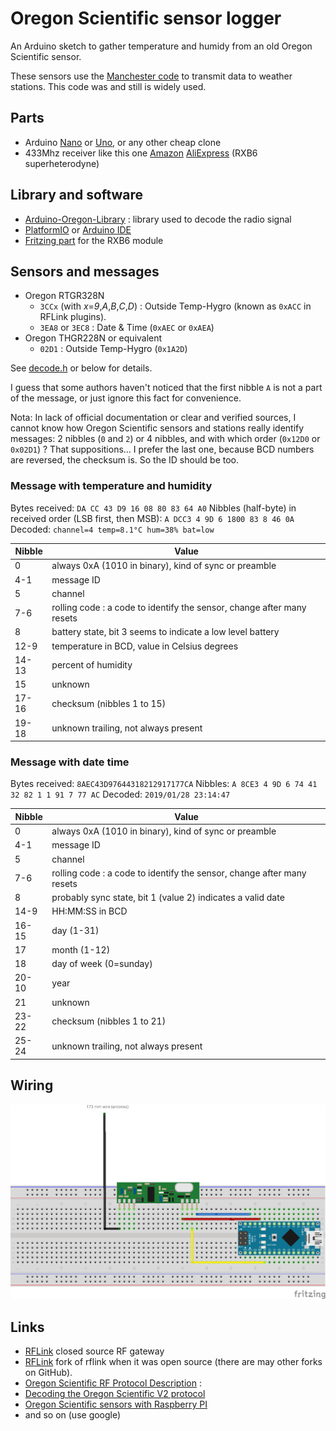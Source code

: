 # Oregon Scientific sensor logger

An Arduino sketch to gather temperature and humidy from an old Oregon Scientific sensor.

These sensors use the [Manchester code](https://en.wikipedia.org/wiki/Manchester_code) to transmit data to weather stations. This code was and still is widely used.

## Parts
- Arduino [Nano](https://store.arduino.cc/arduino-nano) or [Uno](https://store.arduino.cc/arduino-uno-rev3), or any other cheap clone
- 433Mhz receiver like this one [Amazon](https://www.amazon.fr/WINGONEER-433Mhz-Superheterodyne-récepteur-Arduino/dp/B06XHJMC82) [AliExpress](https://fr.aliexpress.com/item/NEW-RXB6-433Mhz-Superheterodyne-Wireless-Receiver-Module-for-Arduino-ARM-AVR/32808930551.html) (RXB6 superheterodyne)

## Library and software
- [Arduino-Oregon-Library](https://github.com/Mickaelh51/Arduino-Oregon-Library) : library used to decode the radio signal
- [PlatformIO](https://platformio.org) or [Arduino IDE](https://www.arduino.cc/en/main/software)
- [Fritzing part](http://forum.fritzing.org/t/diode-keine-led-bauform-0805-gesucht/2216/34) for the RXB6 module

## Sensors and messages

 * Oregon RTGR328N
    - `3CCx` (with _x_=_9_,_A_,_B_,_C_,_D_) : Outside Temp-Hygro (known as `0xACC` in RFLink plugins).
    - `3EA8` or `3EC8` : Date & Time (`0xAEC` or `0xAEA`)
 * Oregon THGR228N or equivalent
    - `02D1` : Outside Temp-Hygro  (`0x1A2D`)

See [decode.h](include/decode.h) or below for details.

I guess that some authors haven't noticed that the first nibble `A` is not a part of the message, or just ignore this fact for convenience.

Nota: In lack of official documentation or clear and verified sources, I cannot know how Oregon Scientific sensors and stations really identify messages: 2 nibbles (`0` and `2`) or 4 nibbles, and with which order (`0x12D0` or `0x02D1`) ? That suppositions... I prefer the last one, because BCD numbers are reversed, the checksum is. So the ID should be too.

### Message with temperature and humidity

Bytes received: `DA CC 43 D9 16 08 80 83 64 A0`
Nibbles (half-byte) in received order (LSB first, then MSB): `A DCC3 4 9D 6 1800 83 8 46 0A`
Decoded: `channel=4 temp=8.1°C hum=38% bat=low`

Nibble | Value
------ | -----
   0   | always 0xA (1010 in binary), kind of sync or preamble
  4-1  | message ID
   5   | channel
  7-6  | rolling code : a code to identify the sensor, change after many resets
   8   | battery state, bit 3 seems to indicate a low level battery
  12-9 | temperature in BCD, value in Celsius degrees
 14-13 | percent of humidity
   15  | unknown
 17-16 | checksum (nibbles 1 to 15)
 19-18 | unknown trailing, not always present

### Message with date time

Bytes received: `8AEC43D97644318212917177CA`
Nibbles: `A 8CE3 4 9D 6 74 41 32 82 1 1 91 7 77 AC`
Decoded: `2019/01/28 23:14:47`

Nibble | Value
------ | -----
   0   | always 0xA (1010 in binary), kind of sync or preamble
  4-1  | message ID
   5   | channel
  7-6  | rolling code : a code to identify the sensor, change after many resets
   8   | probably sync state, bit 1 (value 2) indicates a valid date
  14-9 | HH:MM:SS in BCD
 16-15 | day (1-31)
   17  | month (1-12)
   18  | day of week (0=sunday)
 20-10 | year
   21  | unknown
 23-22 | checksum (nibbles 1 to 21)
 25-24 | unknown trailing, not always present

## Wiring

![breadboard](oregon_bb.png)

## Links

* [RFLink](http://www.rflink.nl/blog2/) closed source RF gateway
* [RFLink](https://github.com/cwesystems/RFLink) fork of rflink when it was open source (there are may other forks on GitHub).
* [Oregon Scientific RF Protocol Description](http://wmrx00.sourceforge.net/Arduino/OregonScientific-RF-Protocols.pdf) :
* [Decoding the Oregon Scientific V2 protocol](https://jeelabs.net/projects/cafe/wiki/Decoding_the_Oregon_Scientific_V2_protocol)
* [Oregon Scientific sensors with Raspberry PI](https://www.disk91.com/2013/technology/hardware/oregon-scientific-sensors-with-raspberry-pi/)
* and so on (use google)
